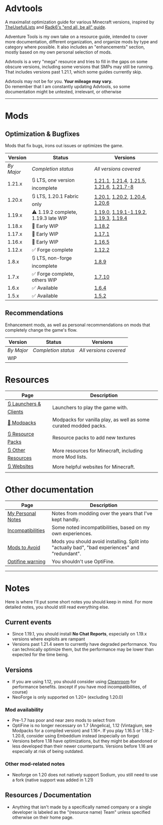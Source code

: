# Advtools
A maximalist optimization guide for various Minecraft versions, inspired by [TheUsefulLists](https://github.com/TheUsefulLists/UsefulMods) and [Radk6's "end all, be all" guide](https://github.com/Radk6/MC-Optimization-Gu).

Adventure Tools is my own take on a resource guide, intended to cover more documentation, different organization, and organize mods by type and category where possible. It also includes an "enhancements" section, mostly based on my own personal selection of mods.  

Advtools is a very "mega" resource and tries to fill in the gaps on some obscure versions, including some versions that SMPs may still be running. That includes versions past 1.21.1, which some guides currently skip.

Advtools may not be for you. **Your mileage may vary.**  
Do remember that I am constantly updating Advtools, so some documentation might be untested, irrelevant, or otherwise

***

# Mods

## Optimization & Bugfixes
Mods that fix bugs, irons out issues or optimizes the game.

<!-- TODO so these mods are compatible with these versions and need to be added

*** FORGE ***
https://modrinth.com/mod/starlight-forge - 1.17.1, 1.18.2, 1.19.x (except 1.19.4), 1.20-1.20.2

-->

| Version | Status | Versions |
| --- | --- | --- |
| *By Major* | *Completion status* | *All versions covered* |
| 1.21.x | 🔃 LTS, one version incomplete | [1.21.1](optimization/versions/21/1/index.md), [1.21.4](optimization/versions/21/4/index.md), [1.21.5](optimization/versions/21/5/index.md), [1.21.6](optimization/versions/21/6/index.md), [1.21.7-8](optimization/versions/21/7/index.md) |
| 1.20.x | 🔃 LTS, 1.20.1 Fabric only | [1.20.1](optimization/versions/20/1/index.md), [1.20.2](optimization/versions/20/2/index.md), [1.20.4](optimization/versions/20/4/index.md), [1.20.6](optimization/versions/20/6/index.md) |
| 1.19.x | ⚠ 1.19.2 complete, 1.19.3 late WIP | [1.19.0](optimization/versions/19/0/index.md), [1.19.1-1.19.2](optimization/versions/19/2/index.md), [1.19.3](optimization/versions/19/3/index.md), [1.19.4](optimization/versions/19/4/index.md) |
| 1.18.x | 🚧 Early WIP | [1.18.2](optimization/versions/18/2/index.md) |
| 1.17.x | 🚧 Early WIP | [1.17.1](optimization/versions/17/1/index.md) |
| 1.16.x | 🚧 Early WIP | [1.16.5](optimization/versions/16/5/index.md) |
| 1.12.x | ✅ Forge complete | [1.12.2](optimization/versions/12/2/index.md) |
| 1.8.x | 🔃 LTS, non-forge incomplete | [1.8.9](optimization/versions/8/9/index.md) |
| 1.7.x | ✅ Forge complete, others WIP | [1.7.10](optimization/versions/7/10/index.md) |
| 1.6.x | ✅ Available | [1.6.4](optimization/versions/6/4/index.md) |
| 1.5.x | ✅ Available | [1.5.2](optimization/versions/5/2/index.md) |

## Recommendations
Enhancement mods, as well as personal recommendations on mods that completely change the game's flow.

| Version | Status | Versions |
| --- | --- | --- |
| *By Major* | *Completion status* | *All versions covered* |
| WIP |

# Resources
| Page | Description |
| --- | --- |
| [🔃 Launchers & Clients](nonspecific/launchers.md) | Launchers to play the game with. |
| [🚧 Modpacks](nonspecific/modpacks.md) | Modpacks for vanilla play, as well as some curated modded packs. |
| [🔃 Resource Packs](nonspecific/resources.md) | Resource packs to add new textures |
| [🔃 Other Resources](nonspecific/lists.md) | More resources for Minecraft, including more Mod lists. |
| [🔃 Websites](nonspecific/sites.md) | More helpful websites for Minecraft. |

# Other documentation
| Page | Description |
| --- | --- |
| [My Personal Notes](documentation/personal) | Notes from modding over the years that I've kept handly. |
| [Incompatibilities](documentation/incompatibilities.md) | Some noted incompatibilities, based on my own experiences. |
| [Mods to Avoid](documentation/avoid.md) | Mods you should avoid installing. Split into "actually bad", "bad experiences" and "redundant". |
| [Optifine warning](documentation/optifine.md) | You shouldn't use OptiFine. |

***

# Notes
Here is where I'll put some short notes you should keep in mind. For more detailed notes, you should still read everything else.

## Current events
- Since 1.19.1, you should install **No Chat Reports**, especially on 1.19.x versions where exploits are rampant
- Versions past 1.21.4 seem to currently have degraded performance. You can technically optimize them, but the performance may be lower than expected for the time being.

## Versions
- If you are using 1.12, you should consider using [Cleanroom](https://www.curseforge.com/minecraft/mc-mods/cleanroom-relauncher) for performance benefits. (except if you have mod incompatibilities, of course)
- NeoForge is only supported on 1.20+ (excluding 1.20.0)


### Mod availability
- Pre-1.7 has poor and near zero mods to select from
- OptiFine is no longer necessary on 1.7 (Angelica), 1.12 (Vintagium, see Modpacks for a compiled version) and 1.16+. If you play 1.16.5 or 1.18.2-1.20.6, consider using Embeddium instead (especially on forge)
- Versions before 1.18 have optimizations, but they might be abandoned or less developed than their newer counterparts. Versions before 1.16 are especially at risk of being outdated.

### Other mod-related notes
- Neoforge on 1.20 does not natively support Sodium, you still need to use a fork (native support was added in 1.21)

## Resources / Documentation
- Anything that isn't made by a specifically named company or a single developer is labeled as the "(resource name) Team" unless specified otherwise on their home page.